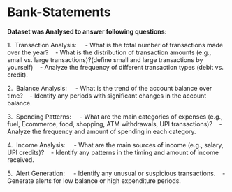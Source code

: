 # Bank-Statements
**Dataset was Analysed to answer following questions:**

1.  Transaction Analysis: 
   - What is the total number of transactions made over the year?
   - What is the distribution of transaction amounts (e.g., small vs. large transactions)?(define small and large transactions by yourself)
   - Analyze the frequency of different transaction types (debit vs. credit).

2.  Balance Analysis: 
   - What is the trend of the account balance over time?
   - Identify any periods with significant changes in the account balance.

3.  Spending Patterns: 
   - What are the main categories of expenses (e.g., fuel, Ecommerce, food, shopping, ATM withdrawals, UPI transactions)?
   - Analyze the frequency and amount of spending in each category.

4.  Income Analysis: 
   - What are the main sources of income (e.g., salary, UPI credits)?
   - Identify any patterns in the timing and amount of income received.

5.  Alert Generation: 
   - Identify any unusual or suspicious transactions.
   - Generate alerts for low balance or high expenditure periods.
